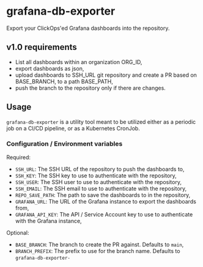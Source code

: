# grafana-db-exporter

Export your ClickOps'ed Grafana dashboards into the repository.

## v1.0 requirements

- List all dashboards within an organization ORG_ID,
- export dashboards as json,
- upload dashboards to SSH_URL git repository and create a PR based on BASE_BRANCH, to a path BASE_PATH,
- push the branch to the repository only if there are changes.

## Usage

`grafana-db-exporter` is a utility tool meant to be utilized either as a periodic job on a CI/CD pipeline, or as a Kubernetes CronJob.

### Configuration / Environment variables

Required:

- `SSH_URL`: The SSH URL of the repository to push the dashboards to,
- `SSH_KEY`: The SSH key to use to authenticate with the repository,
- `SSH_USER`: The SSH user to use to authenticate with the repository,
- `SSH_EMAIL`: The SSH email to use to authenticate with the repository,
- `REPO_SAVE_PATH`: The path to save the dashboards to in the repository,
- `GRAFANA_URL`: The URL of the Grafana instance to export the dashboards from,
- `GRAFANA_API_KEY`: The API / Service Account key to use to authenticate with the Grafana instance,

Optional:

- `BASE_BRANCH`: The branch to create the PR against. Defaults to `main`,
- `BRANCH_PREFIX`: The prefix to use for the branch name. Defaults to `grafana-db-exporter-`
